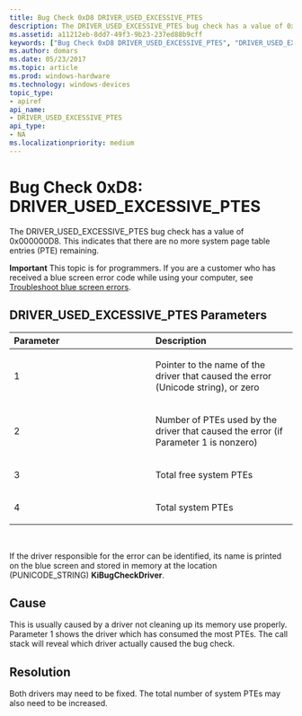 ```yaml
---
title: Bug Check 0xD8 DRIVER_USED_EXCESSIVE_PTES
description: The DRIVER_USED_EXCESSIVE_PTES bug check has a value of 0x000000D8. This indicates that there are no more system page table entries (PTE) remaining.
ms.assetid: a11212eb-8dd7-49f3-9b23-237ed88b9cff
keywords: ["Bug Check 0xD8 DRIVER_USED_EXCESSIVE_PTES", "DRIVER_USED_EXCESSIVE_PTES"]
ms.author: domars
ms.date: 05/23/2017
ms.topic: article
ms.prod: windows-hardware
ms.technology: windows-devices
topic_type:
- apiref
api_name:
- DRIVER_USED_EXCESSIVE_PTES
api_type:
- NA
ms.localizationpriority: medium
---
```


# Bug Check 0xD8: DRIVER\_USED\_EXCESSIVE\_PTES


The DRIVER\_USED\_EXCESSIVE\_PTES bug check has a value of 0x000000D8. This indicates that there are no more system page table entries (PTE) remaining.

**Important** This topic is for programmers. If you are a customer who has received a blue screen error code while using your computer, see [Troubleshoot blue screen errors](http://windows.microsoft.com/windows-10/troubleshoot-blue-screen-errors).

## DRIVER\_USED\_EXCESSIVE\_PTES Parameters


<table>
<colgroup>
<col width="50%" />
<col width="50%" />
</colgroup>
<thead>
<tr class="header">
<th align="left">Parameter</th>
<th align="left">Description</th>
</tr>
</thead>
<tbody>
<tr class="odd">
<td align="left"><p>1</p></td>
<td align="left"><p>Pointer to the name of the driver that caused the error (Unicode string), or zero</p></td>
</tr>
<tr class="even">
<td align="left"><p>2</p></td>
<td align="left"><p>Number of PTEs used by the driver that caused the error (if Parameter 1 is nonzero)</p></td>
</tr>
<tr class="odd">
<td align="left"><p>3</p></td>
<td align="left"><p>Total free system PTEs</p></td>
</tr>
<tr class="even">
<td align="left"><p>4</p></td>
<td align="left"><p>Total system PTEs</p></td>
</tr>
</tbody>
</table>

 

If the driver responsible for the error can be identified, its name is printed on the blue screen and stored in memory at the location (PUNICODE\_STRING) **KiBugCheckDriver**.

Cause
-----

This is usually caused by a driver not cleaning up its memory use properly. Parameter 1 shows the driver which has consumed the most PTEs. The call stack will reveal which driver actually caused the bug check.

Resolution
----------

Both drivers may need to be fixed. The total number of system PTEs may also need to be increased.

 

 




